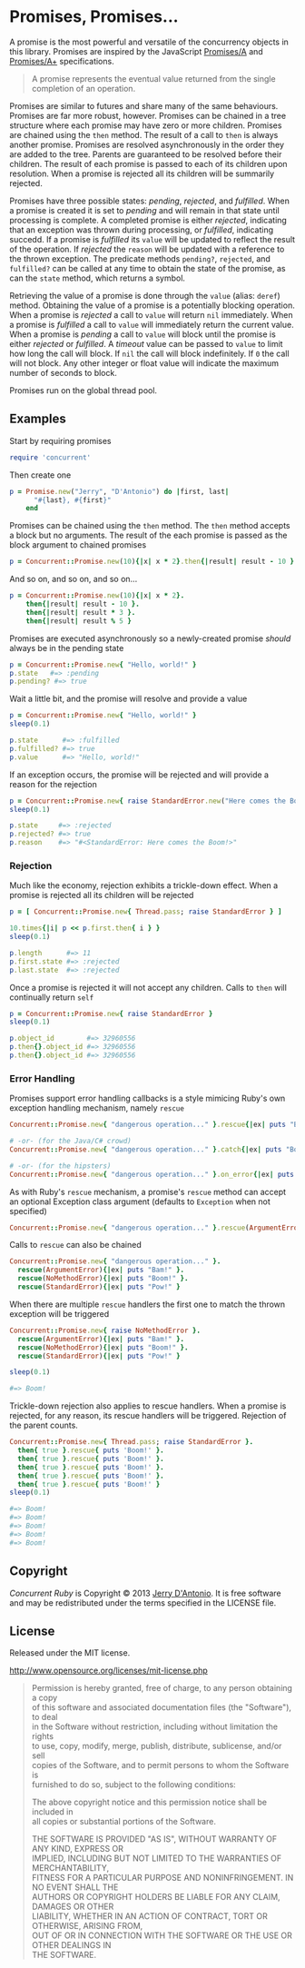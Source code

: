 # Promises, Promises...

A promise is the most powerful and versatile of the concurrency objects in this library.
Promises are inspired by the JavaScript [Promises/A](http://wiki.commonjs.org/wiki/Promises/A)
and [Promises/A+](http://promises-aplus.github.io/promises-spec/) specifications.

> A promise represents the eventual value returned from the single completion of an operation.

Promises are similar to futures and share many of the same behaviours. Promises are far more robust,
however. Promises can be chained in a tree structure where each promise may have zero or more children.
Promises are chained using the `then` method. The result of a call to `then` is always another promise.
Promises are resolved asynchronously in the order they are added to the tree. Parents are guaranteed
to be resolved before their children. The result of each promise is passed to each of its children
upon resolution. When a promise is rejected all its children will be summarily rejected.

Promises have three possible states: *pending*, *rejected*, and *fulfilled*. When a promise is created it is set
to *pending* and will remain in that state until processing is complete. A completed promise is either *rejected*,
indicating that an exception was thrown during processing, or *fulfilled*, indicating succedd. If a promise is
*fulfilled* its `value` will be updated to reflect the result of the operation. If *rejected* the `reason` will
be updated with a reference to the thrown exception. The predicate methods `pending?`, `rejected`, and `fulfilled?`
can be called at any time to obtain the state of the promise, as can the `state` method, which returns a symbol.

Retrieving the value of a promise is done through the `value` (alias: `deref`) method. Obtaining the value of
a promise is a potentially blocking operation. When a promise is *rejected* a call to `value` will return `nil`
immediately. When a promise is *fulfilled* a call to `value` will immediately return the current value.
When a promise is *pending* a call to `value` will block until the promise is either *rejected* or *fulfilled*.
A *timeout* value can be passed to `value` to limit how long the call will block. If `nil` the call will
block indefinitely. If `0` the call will not block. Any other integer or float value will indicate the
maximum number of seconds to block.

Promises run on the global thread pool.

## Examples

Start by requiring promises

```ruby
require 'concurrent'
```

Then create one

```ruby
p = Promise.new("Jerry", "D'Antonio") do |first, last|
      "#{last}, #{first}"
    end
```

Promises can be chained using the `then` method. The `then` method
accepts a block but no arguments. The result of the each promise is
passed as the block argument to chained promises

```ruby
p = Concurrent::Promise.new(10){|x| x * 2}.then{|result| result - 10 }
```

And so on, and so on, and so on...

```ruby
p = Concurrent::Promise.new(10){|x| x * 2}.
    then{|result| result - 10 }.
    then{|result| result * 3 }.
    then{|result| result % 5 }
```

Promises are executed asynchronously so a newly-created promise *should* always be in the pending state

```ruby
p = Concurrent::Promise.new{ "Hello, world!" }
p.state   #=> :pending
p.pending? #=> true
```

Wait a little bit, and the promise will resolve and provide a value

```ruby
p = Concurrent::Promise.new{ "Hello, world!" }
sleep(0.1)

p.state      #=> :fulfilled
p.fulfilled? #=> true
p.value      #=> "Hello, world!"
```

If an exception occurs, the promise will be rejected and will provide
a reason for the rejection

```ruby
p = Concurrent::Promise.new{ raise StandardError.new("Here comes the Boom!") }
sleep(0.1)

p.state     #=> :rejected
p.rejected? #=> true
p.reason    #=> "#<StandardError: Here comes the Boom!>"
```

### Rejection

Much like the economy, rejection exhibits a trickle-down effect. When
a promise is rejected all its children will be rejected

```ruby
p = [ Concurrent::Promise.new{ Thread.pass; raise StandardError } ]

10.times{|i| p << p.first.then{ i } }
sleep(0.1)

p.length      #=> 11
p.first.state #=> :rejected
p.last.state  #=> :rejected
```

Once a promise is rejected it will not accept any children. Calls
to `then` will continually return `self`

```ruby
p = Concurrent::Promise.new{ raise StandardError }
sleep(0.1)

p.object_id        #=> 32960556
p.then{}.object_id #=> 32960556
p.then{}.object_id #=> 32960556
```

### Error Handling

Promises support error handling callbacks is a style mimicing Ruby's
own exception handling mechanism, namely `rescue`

```ruby
Concurrent::Promise.new{ "dangerous operation..." }.rescue{|ex| puts "Bam!" }

# -or- (for the Java/C# crowd)
Concurrent::Promise.new{ "dangerous operation..." }.catch{|ex| puts "Boom!" }

# -or- (for the hipsters)
Concurrent::Promise.new{ "dangerous operation..." }.on_error{|ex| puts "Pow!" }
```

As with Ruby's `rescue` mechanism, a promise's `rescue` method can
accept an optional Exception class argument (defaults to `Exception`
when not specified)

```ruby
Concurrent::Promise.new{ "dangerous operation..." }.rescue(ArgumentError){|ex| puts "Bam!" }
```

Calls to `rescue` can also be chained

```ruby
Concurrent::Promise.new{ "dangerous operation..." }.
  rescue(ArgumentError){|ex| puts "Bam!" }.
  rescue(NoMethodError){|ex| puts "Boom!" }.
  rescue(StandardError){|ex| puts "Pow!" }
```

When there are multiple `rescue` handlers the first one to match the thrown
exception will be triggered

```ruby
Concurrent::Promise.new{ raise NoMethodError }.
  rescue(ArgumentError){|ex| puts "Bam!" }.
  rescue(NoMethodError){|ex| puts "Boom!" }.
  rescue(StandardError){|ex| puts "Pow!" }

sleep(0.1)

#=> Boom!
```

Trickle-down rejection also applies to rescue handlers. When a promise is rejected,
for any reason, its rescue handlers will be triggered. Rejection of the parent counts.

```ruby
Concurrent::Promise.new{ Thread.pass; raise StandardError }.
  then{ true }.rescue{ puts 'Boom!' }.
  then{ true }.rescue{ puts 'Boom!' }.
  then{ true }.rescue{ puts 'Boom!' }.
  then{ true }.rescue{ puts 'Boom!' }.
  then{ true }.rescue{ puts 'Boom!' }
sleep(0.1)

#=> Boom!
#=> Boom!
#=> Boom!
#=> Boom!
#=> Boom!
```

## Copyright

*Concurrent Ruby* is Copyright &copy; 2013 [Jerry D'Antonio](https://twitter.com/jerrydantonio).
It is free software and may be redistributed under the terms specified in the LICENSE file.

## License

Released under the MIT license.

http://www.opensource.org/licenses/mit-license.php  

> Permission is hereby granted, free of charge, to any person obtaining a copy  
> of this software and associated documentation files (the "Software"), to deal  
> in the Software without restriction, including without limitation the rights  
> to use, copy, modify, merge, publish, distribute, sublicense, and/or sell  
> copies of the Software, and to permit persons to whom the Software is  
> furnished to do so, subject to the following conditions:  
> 
> The above copyright notice and this permission notice shall be included in  
> all copies or substantial portions of the Software.  
> 
> THE SOFTWARE IS PROVIDED "AS IS", WITHOUT WARRANTY OF ANY KIND, EXPRESS OR  
> IMPLIED, INCLUDING BUT NOT LIMITED TO THE WARRANTIES OF MERCHANTABILITY,  
> FITNESS FOR A PARTICULAR PURPOSE AND NONINFRINGEMENT. IN NO EVENT SHALL THE  
> AUTHORS OR COPYRIGHT HOLDERS BE LIABLE FOR ANY CLAIM, DAMAGES OR OTHER  
> LIABILITY, WHETHER IN AN ACTION OF CONTRACT, TORT OR OTHERWISE, ARISING FROM,  
> OUT OF OR IN CONNECTION WITH THE SOFTWARE OR THE USE OR OTHER DEALINGS IN  
> THE SOFTWARE.  
